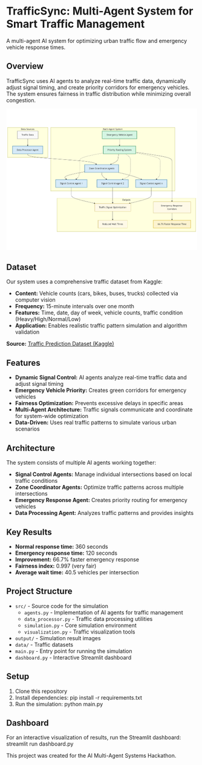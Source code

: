 # TrafficSync: Multi-Agent System for Smart Traffic Management

A multi-agent AI system for optimizing urban traffic flow and emergency vehicle response times.

## Overview

TrafficSync uses AI agents to analyze real-time traffic data, dynamically adjust signal timing, and create priority corridors for emergency vehicles. The system ensures fairness in traffic distribution while minimizing overall congestion.

![TrafficSync Architecture](mermaid-diagram-2025-04-05-131456.png)

## Dataset

Our system uses a comprehensive traffic dataset from Kaggle:

- **Content:** Vehicle counts (cars, bikes, buses, trucks) collected via computer vision
- **Frequency:** 15-minute intervals over one month
- **Features:** Time, date, day of week, vehicle counts, traffic condition (Heavy/High/Normal/Low)
- **Application:** Enables realistic traffic pattern simulation and algorithm validation

**Source:** [Traffic Prediction Dataset (Kaggle)](https://www.kaggle.com/datasets/hasibullahaman/traffic-prediction-dataset)


## Features

- **Dynamic Signal Control:** AI agents analyze real-time traffic data and adjust signal timing
- **Emergency Vehicle Priority:** Creates green corridors for emergency vehicles
- **Fairness Optimization:** Prevents excessive delays in specific areas
- **Multi-Agent Architecture:** Traffic signals communicate and coordinate for system-wide optimization
- **Data-Driven:** Uses real traffic patterns to simulate various urban scenarios

## Architecture

The system consists of multiple AI agents working together:

- **Signal Control Agents:** Manage individual intersections based on local traffic conditions
- **Zone Coordinator Agents:** Optimize traffic patterns across multiple intersections
- **Emergency Response Agent:** Creates priority routing for emergency vehicles
- **Data Processing Agent:** Analyzes traffic patterns and provides insights

## Key Results

- **Normal response time:** 360 seconds
- **Emergency response time:** 120 seconds
- **Improvement:** 66.7% faster emergency response
- **Fairness index:** 0.997 (very fair)
- **Average wait time:** 40.5 vehicles per intersection

## Project Structure

- `src/` - Source code for the simulation
  - `agents.py` - Implementation of AI agents for traffic management
  - `data_processor.py` - Traffic data processing utilities
  - `simulation.py` - Core simulation environment
  - `visualization.py` - Traffic visualization tools
- `output/` - Simulation result images
- `data/` - Traffic datasets
- `main.py` - Entry point for running the simulation
- `dashboard.py` - Interactive Streamlit dashboard

## Setup

1. Clone this repository
2. Install dependencies: pip install -r requirements.txt
3. Run the simulation: python main.py

## Dashboard

For an interactive visualization of results, run the Streamlit dashboard: streamlit run dashboard.py


This project was created for the AI Multi-Agent Systems Hackathon.
